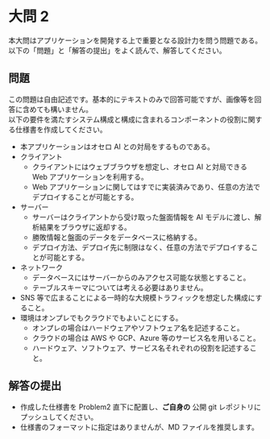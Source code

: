 # 大問 2

本大問はアプリケーションを開発する上で重要となる設計力を問う問題である。  
以下の「問題」と「解答の提出」をよく読んで、解答してください。

## 問題

この問題は自由記述です。基本的にテキストのみで回答可能ですが、画像等を回答に含めても構いません。  
以下の要件を満たすシステム構成と構成に含まれるコンポーネントの役割に関する仕様書を作成してください。

- 本アプリケーションはオセロ AI との対局をするものである。
- クライアント
  - クライアントにはウェブブラウザを想定し、オセロ AI と対局できる Web アプリケーションを利用する。
  - Web アプリケーションに関してはすでに実装済みであり、任意の方法でデプロイすることが可能とする。
- サーバー
  - サーバーはクライアントから受け取った盤面情報を AI モデルに渡し、解析結果をブラウザに返却する。
  - 勝敗情報と盤面のデータをデータベースに格納する。
  - デプロイ方法、デプロイ先に制限はなく、任意の方法でデプロイすることが可能とする。
- ネットワーク
  - データベースにはサーバーからのみアクセス可能な状態とすること。
  - テーブルスキーマについては考える必要はありません。
- SNS 等で広まることによる一時的な大規模トラフィックを想定した構成にすること。
- 環境はオンプレでもクラウドでもよいことにする。
  - オンプレの場合はハードウェアやソフトウェア名を記述すること。
  - クラウドの場合は AWS や GCP、Azure 等のサービス名を用いること。
  - ハードウェア、ソフトウェア、サービス名それぞれの役割を記述すること。

## 解答の提出

- 作成した仕様書を Problem2 直下に配置し、**ご自身の** 公開 git レポジトリにプッシュしてください。
- 仕様書のフォーマットに指定はありませんが、MD ファイルを推奨します。
